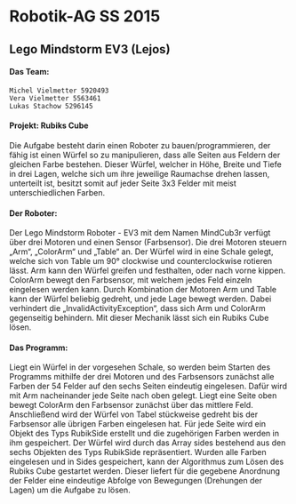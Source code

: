 Robotik-AG SS 2015
===
Lego Mindstorm EV3 (Lejos)
---

#### Das Team:
	Michel Vielmetter 5920493
	Vera Vielmetter 5563461
	Lukas Stachow 5296145

#### Projekt: Rubiks Cube
Die Aufgabe besteht darin einen Roboter zu bauen/programmieren, der fähig ist einen Würfel so zu manipulieren, dass alle Seiten aus Feldern der gleichen Farbe bestehen. Dieser Würfel, welcher in Höhe, Breite und Tiefe in drei Lagen, welche sich um ihre jeweilige Raumachse drehen lassen, unterteilt ist, besitzt somit auf jeder Seite 3x3 Felder mit meist unterschiedlichen Farben.

#### Der Roboter:
Der Lego Mindstorm Roboter - EV3 mit dem Namen MindCub3r verfügt über drei Motoren und einen Sensor (Farbsensor). Die drei Motoren steuern „Arm“, „ColorArm“ und „Table“ an. Der Würfel wird in eine Schale gelegt, welche sich von 	Table um 90° clockwise und counterclockwise rotieren lässt. Arm kann den Würfel greifen und festhalten, oder nach 	vorne kippen. ColorArm bewegt den Farbsensor, mit welchem jedes Feld einzeln eingelesen werden kann. Durch Kombination der Motoren Arm und Table kann der 	Würfel beliebig gedreht, und jede Lage bewegt werden. Dabei verhindert die 	„InvalidActivityException“, dass sich Arm und ColorArm gegenseitig behindern. Mit dieser Mechanik lässt sich ein Rubiks Cube lösen.

#### Das Programm:
Liegt ein Würfel in der vorgesehen Schale, so werden beim Starten des Programms mithilfe der drei Motoren und des Farbsensors zunächst alle Farben der 54 Felder auf den sechs Seiten eindeutig eingelesen. Dafür wird mit Arm nacheinander jede Seite nach oben gelegt. Liegt eine Seite oben bewegt ColorArm den Farbsensor zunächst über das mittlere Feld. Anschließend wird der Würfel von Tabel stückweise gedreht bis der Farbsensor alle übrigen Farben eingelesen hat. Für jede Seite wird ein Objekt des Typs RubikSide erstellt und die zugehörigen Farben werden in ihm gespeichert. Der Würfel wird durch das Array sides bestehend aus den sechs Objekten des Typs RubikSide repräsentiert.
Wurden alle Farben eingelesen und in Sides gespeichert, kann der Algorithmus zum Lösen des Rubiks Cube gestartet werden. Dieser liefert für die gegebene Anordnung der Felder eine eindeutige Abfolge von Bewegungen (Drehungen der Lagen) um die Aufgabe zu lösen.
